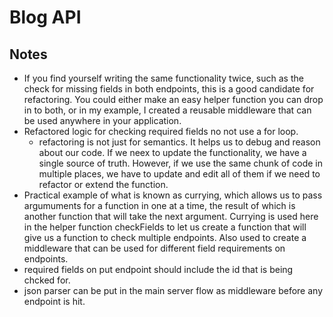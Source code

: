 # Blog API

## Notes

- If you find yourself writing the same functionality twice, such as the check for missing fields in both endpoints, this is a good candidate for refactoring. You could either make an easy helper function you can drop in to both, or in my example, I created a reusable middleware that can be used anywhere in your application.
- Refactored logic for checking required fields no not use a for loop.
  - refactoring is not just for semantics. It helps us to debug and reason about our code. If we neex to update the functionality, we have a single source of truth. However, if we use the same chunk of code in multiple places, we have to update and edit all of them if we need to refactor or extend the function.
- Practical example of what is known as currying, which allows us to pass argumuments for a function in one at a time, the result of which is another function that will take the next argument. Currying is used here in the helper function checkFields to let us create a function that will give us a function to check multiple endpoints. Also used to create a middleware that can be used for different field requirements on endpoints.
- required fields on put endpoint should include the id that is being chcked for.
- json parser can be put in the main server flow as middleware before any endpoint is hit.
